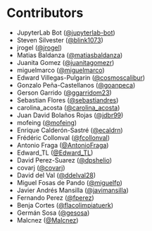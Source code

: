 # Contributors

* JupyterLab Bot ([@jupyterlab-bot](https://crowdin.com/profile/jupyterlab-bot))
* Steven Silvester ([@blink1073](https://crowdin.com/profile/blink1073))
* jrogel ([@jrogel](https://crowdin.com/profile/jrogel))
* Matias Baldanza ([@matiasbaldanza](https://crowdin.com/profile/matiasbaldanza))
* Juanita Gomez ([@juanitagomezr](https://crowdin.com/profile/juanitagomezr))
* miguelmarco ([@miguelmarco](https://crowdin.com/profile/miguelmarco))
* Edward Villegas-Pulgarin ([@cosmoscalibur](https://crowdin.com/profile/cosmoscalibur))
* Gonzalo Peña-Castellanos ([@goanpeca](https://crowdin.com/profile/goanpeca))
* Gerson Garrido ([@ggarridom23](https://crowdin.com/profile/ggarridom23))
* Sebastian Flores ([@sebastiandres](https://crowdin.com/profile/sebastiandres))
* carolina_acosta ([@carolina_acosta](https://crowdin.com/profile/carolina_acosta))
* Juan David Bolaños Rojas ([@jdbr99](https://crowdin.com/profile/jdbr99))
* mofeing ([@mofeing](https://crowdin.com/profile/mofeing))
* Enrique Calderón-Sastré ([@ecaldrn](https://crowdin.com/profile/ecaldrn))
* Frédéric Collonval ([@fcollonval](https://crowdin.com/profile/fcollonval))
* Antonio Fraga ([@AntonioFraga](https://crowdin.com/profile/AntonioFraga))
* Edward_TL ([@Edward_TL](https://crowdin.com/profile/Edward_TL))
* David Perez-Suarez ([@dpshelio](https://crowdin.com/profile/dpshelio))
* covarj ([@covarj](https://crowdin.com/profile/covarj))
* David del Val ([@ddelval28](https://crowdin.com/profile/ddelval28))
* Miguel Fosas de Pando ([@miguelfp](https://crowdin.com/profile/miguelfp))
* Javier Andrés Mansilla ([@javimansilla](https://crowdin.com/profile/javimansilla))
* Fernando Perez ([@fperez](https://crowdin.com/profile/fperez))
* Benja Cortes ([@flacolimpiatuerk](https://crowdin.com/profile/flacolimpiatuerk))
* Germán Sosa ([@gesosa](https://crowdin.com/profile/gesosa))
* Malcnez ([@Malcnez](https://crowdin.com/profile/Malcnez))
